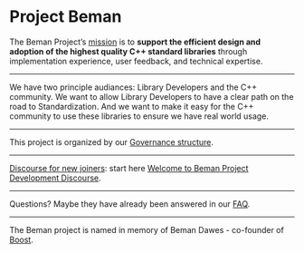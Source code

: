 # Project Beman

The Beman Project’s [mission](docs/missionstatement.md) is to **support the efficient design and adoption of the highest quality C++ standard libraries** through implementation experience, user feedback, and technical expertise.

---

We have two principle audiances: Library Developers and the C++ community.  We want to allow Library Developers to have a clear path on the road to Standardization.  And we want to make it easy for the C++ community to use these libraries to ensure we have real world usage.

---

This project is organized by our [Governance structure](docs/governance.md).

---

[Discourse for new joiners](https://discourse.boost.org/t/welcome-to-the-beman-project-discourse-start-here/40): start here
[Welcome to Beman Project Development Discourse](https://discourse.boost.org/t/welcome-to-beman-project-development/3).

---

Questions?  Maybe they have already been answered in our [FAQ](docs/FAQ.md).

---

The Beman project is named in memory of Beman Dawes - co-founder of [Boost](https://www.boost.org).

